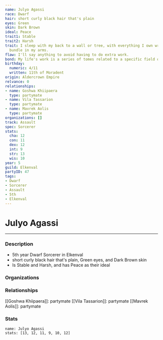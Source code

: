 ```yaml
---
name: Julyo Agassi
race: Dwarf
hair: short curly black hair that's plain
eyes: Green
skin: Dark Brown
ideal: Peace
trait1: Stable
trait2: Harsh
trait: I sleep with my back to a wall or tree, with everything I own wrapped in a
  bundle in my arms.
flaw: I'll say anything to avoid having to do extra work.
bond: My life's work is a series of tomes related to a specific field of lore.
birthday:
  numeric: 4/11
  written: 11th of Moradent
origin: Aldercrown Empire
relvance: 0
relationships:
- name: Goshwa Khiipaera
  type: partymate
- name: Vila Tassarion
  type: partymate
- name: Mavrek Aolis
  type: partymate
organizations: []
track: Assault
spec: Sorcerer
stats:
  cha: 12
  con: 11
  dex: 12
  int: 9
  str: 13
  wis: 10
year: 5
guild: Elkenval
partyID: 47
tags:
- Dwarf
- Sorcerer
- Assault
- 5th
- Elkenval
---
```

# Julyo Agassi
---
### Description
- 5th year Dwarf Sorcerer in Elkenval
- short curly black hair that's plain, Green eyes, and Dark Brown skin
- Is Stable and Harsh, and has Peace as their ideal

### Organizations
### Relationships
[[Goshwa Khiipaera]]: partymate
[[Vila Tassarion]]: partymate
[[Mavrek Aolis]]: partymate
### Stats
```statblock
name: Julyo Agassi
stats: [13, 12, 11, 9, 10, 12]
```
